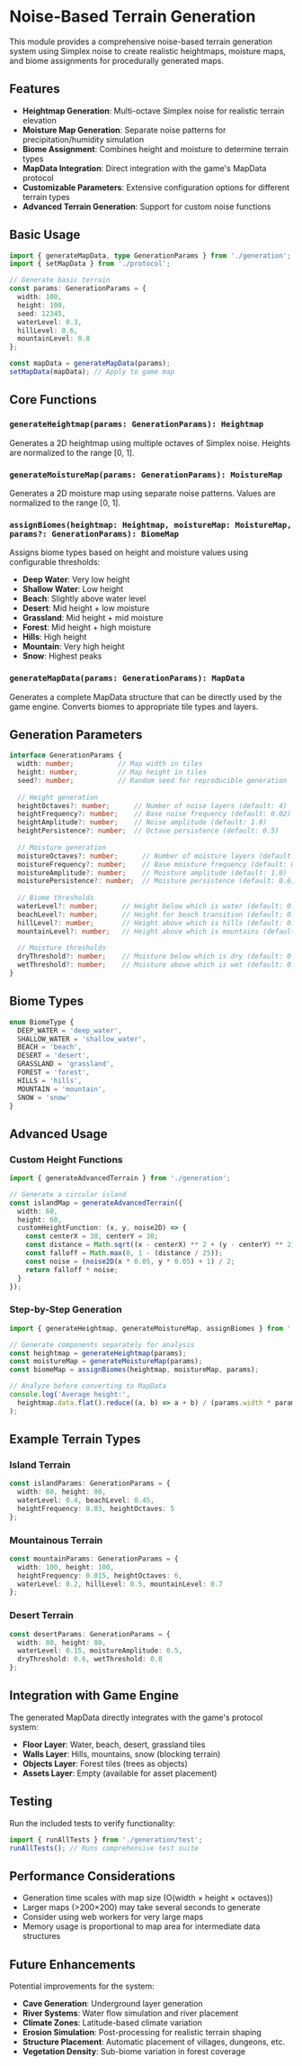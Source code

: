 # Noise-Based Terrain Generation

This module provides a comprehensive noise-based terrain generation system using Simplex noise to create realistic heightmaps, moisture maps, and biome assignments for procedurally generated maps.

## Features

- **Heightmap Generation**: Multi-octave Simplex noise for realistic terrain elevation
- **Moisture Map Generation**: Separate noise patterns for precipitation/humidity simulation
- **Biome Assignment**: Combines height and moisture to determine terrain types
- **MapData Integration**: Direct integration with the game's MapData protocol
- **Customizable Parameters**: Extensive configuration options for different terrain types
- **Advanced Terrain Generation**: Support for custom noise functions

## Basic Usage

```typescript
import { generateMapData, type GenerationParams } from './generation';
import { setMapData } from './protocol';

// Generate basic terrain
const params: GenerationParams = {
  width: 100,
  height: 100,
  seed: 12345,
  waterLevel: 0.3,
  hillLevel: 0.6,
  mountainLevel: 0.8
};

const mapData = generateMapData(params);
setMapData(mapData); // Apply to game map
```

## Core Functions

### `generateHeightmap(params: GenerationParams): Heightmap`

Generates a 2D heightmap using multiple octaves of Simplex noise. Heights are normalized to the range [0, 1].

### `generateMoistureMap(params: GenerationParams): MoistureMap`

Generates a 2D moisture map using separate noise patterns. Values are normalized to the range [0, 1].

### `assignBiomes(heightmap: Heightmap, moistureMap: MoistureMap, params?: GenerationParams): BiomeMap`

Assigns biome types based on height and moisture values using configurable thresholds:

- **Deep Water**: Very low height
- **Shallow Water**: Low height  
- **Beach**: Slightly above water level
- **Desert**: Mid height + low moisture
- **Grassland**: Mid height + mid moisture
- **Forest**: Mid height + high moisture
- **Hills**: High height
- **Mountain**: Very high height
- **Snow**: Highest peaks

### `generateMapData(params: GenerationParams): MapData`

Generates a complete MapData structure that can be directly used by the game engine. Converts biomes to appropriate tile types and layers.

## Generation Parameters

```typescript
interface GenerationParams {
  width: number;           // Map width in tiles
  height: number;          // Map height in tiles  
  seed?: number;           // Random seed for reproducible generation
  
  // Height generation
  heightOctaves?: number;      // Number of noise layers (default: 4)
  heightFrequency?: number;    // Base noise frequency (default: 0.02)
  heightAmplitude?: number;    // Noise amplitude (default: 1.0)
  heightPersistence?: number;  // Octave persistence (default: 0.5)
  
  // Moisture generation
  moistureOctaves?: number;      // Number of moisture layers (default: 3)
  moistureFrequency?: number;    // Base moisture frequency (default: 0.015)
  moistureAmplitude?: number;    // Moisture amplitude (default: 1.0)
  moisturePersistence?: number;  // Moisture persistence (default: 0.6)
  
  // Biome thresholds
  waterLevel?: number;      // Height below which is water (default: 0.3)
  beachLevel?: number;      // Height for beach transition (default: 0.35)
  hillLevel?: number;       // Height above which is hills (default: 0.6)
  mountainLevel?: number;   // Height above which is mountains (default: 0.8)
  
  // Moisture thresholds  
  dryThreshold?: number;    // Moisture below which is dry (default: 0.3)
  wetThreshold?: number;    // Moisture above which is wet (default: 0.7)
}
```

## Biome Types

```typescript
enum BiomeType {
  DEEP_WATER = 'deep_water',
  SHALLOW_WATER = 'shallow_water', 
  BEACH = 'beach',
  DESERT = 'desert',
  GRASSLAND = 'grassland',
  FOREST = 'forest',
  HILLS = 'hills',
  MOUNTAIN = 'mountain',
  SNOW = 'snow'
}
```

## Advanced Usage

### Custom Height Functions

```typescript
import { generateAdvancedTerrain } from './generation';

// Generate a circular island
const islandMap = generateAdvancedTerrain({
  width: 60,
  height: 60,
  customHeightFunction: (x, y, noise2D) => {
    const centerX = 30, centerY = 30;
    const distance = Math.sqrt((x - centerX) ** 2 + (y - centerY) ** 2);
    const falloff = Math.max(0, 1 - (distance / 25));
    const noise = (noise2D(x * 0.05, y * 0.05) + 1) / 2;
    return falloff * noise;
  }
});
```

### Step-by-Step Generation

```typescript
import { generateHeightmap, generateMoistureMap, assignBiomes } from './generation';

// Generate components separately for analysis
const heightmap = generateHeightmap(params);
const moistureMap = generateMoistureMap(params);
const biomeMap = assignBiomes(heightmap, moistureMap, params);

// Analyze before converting to MapData
console.log('Average height:', 
  heightmap.data.flat().reduce((a, b) => a + b) / (params.width * params.height)
);
```

## Example Terrain Types

### Island Terrain
```typescript
const islandParams: GenerationParams = {
  width: 80, height: 80,
  waterLevel: 0.4, beachLevel: 0.45,
  heightFrequency: 0.03, heightOctaves: 5
};
```

### Mountainous Terrain
```typescript
const mountainParams: GenerationParams = {
  width: 100, height: 100,
  heightFrequency: 0.015, heightOctaves: 6,
  waterLevel: 0.2, hillLevel: 0.5, mountainLevel: 0.7
};
```

### Desert Terrain  
```typescript
const desertParams: GenerationParams = {
  width: 80, height: 80,
  waterLevel: 0.15, moistureAmplitude: 0.5,
  dryThreshold: 0.6, wetThreshold: 0.8
};
```

## Integration with Game Engine

The generated MapData directly integrates with the game's protocol system:

- **Floor Layer**: Water, beach, desert, grassland tiles
- **Walls Layer**: Hills, mountains, snow (blocking terrain)  
- **Objects Layer**: Forest tiles (trees as objects)
- **Assets Layer**: Empty (available for asset placement)

## Testing

Run the included tests to verify functionality:

```typescript
import { runAllTests } from './generation/test';
runAllTests(); // Runs comprehensive test suite
```

## Performance Considerations

- Generation time scales with map size (O(width × height × octaves))
- Larger maps (>200×200) may take several seconds to generate
- Consider using web workers for very large maps
- Memory usage is proportional to map area for intermediate data structures

## Future Enhancements

Potential improvements for the system:

- **Cave Generation**: Underground layer generation
- **River Systems**: Water flow simulation and river placement
- **Climate Zones**: Latitude-based climate variation
- **Erosion Simulation**: Post-processing for realistic terrain shaping
- **Structure Placement**: Automatic placement of villages, dungeons, etc.
- **Vegetation Density**: Sub-biome variation in forest coverage
